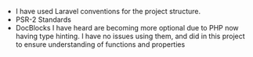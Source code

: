 - I have used Laravel conventions for the project structure.
- PSR-2 Standards
- DocBlocks I have heard are becoming more optional due to PHP now having type hinting. I have no issues using them, and
  did in this project to ensure understanding of functions and properties

